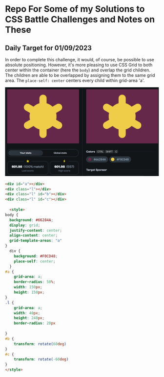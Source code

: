 # Repo For Some of my Solutions to CSS Battle Challenges and Notes on These

## Daily Target for 01/09/2023

In order to complete this challenge, it would, of course, be possible to use absolute positioning. However, it's more pleasing to use CSS Grid to both center within the container (here the `body`) and overlap the grid children. The children are able to be overlapped by assigning them to the same grid area. The `place-self: center` centers every child within grid-area 'a'.

<img alt="screenshot of daily target image" src="https://github.com/1jds/css-battle/blob/main/screenshot-of-daily-target-for-2023-09-01.png">

  ```html
  <div id="a"></div>
  <div class="l"></div>
  <div class="l" id="b"></div>
  <div class="l" id="c"></div>
    
    <style>
  body {
    background: #66284A;
    display: grid;
    justify-content: center;
    align-content: center;
    grid-template-areas: "a"
  }
    div {
      background: #F0CD48;
      place-self: center;
    }
  #a {
      grid-area: a;
      border-radius: 50%;
      width: 150px;
      height: 150px;
  }
  .l {
      grid-area: a;
      width: 40px;
      height: 240px;
      border-radius: 20px
    
  }
  #b {
      transform: rotate(60deg)
  }
  #c {
      transform: rotate(-60deg)
  }
  </style>
  
  ```
